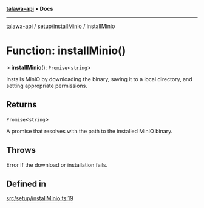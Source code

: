 [**talawa-api**](../../../README.md) • **Docs**

***

[talawa-api](../../../modules.md) / [setup/installMinio](../README.md) / installMinio

# Function: installMinio()

\> **installMinio**(): `Promise`\<`string`\>

Installs MinIO by downloading the binary, saving it to a local directory, and setting appropriate permissions.

## Returns

`Promise`\<`string`\>

A promise that resolves with the path to the installed MinIO binary.

## Throws

Error If the download or installation fails.

## Defined in

[src/setup/installMinio.ts:19](https://github.com/PalisadoesFoundation/talawa-api/blob/f9e8275b1ddff2d3edcec79ee3b37c07998f6cc3/src/setup/installMinio.ts#L19)
